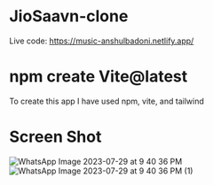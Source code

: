 # JioSaavn-clone

Live code: https://music-anshulbadoni.netlify.app/

# npm create Vite@latest
To create this app I have used npm, vite, and tailwind

# Screen Shot
![WhatsApp Image 2023-07-29 at 9 40 36 PM](https://github.com/AnshulBadoni/JioSaavn-clone/assets/91309365/02676fab-3979-431a-9460-2d6672124b3d)
![WhatsApp Image 2023-07-29 at 9 40 36 PM (1)](https://github.com/AnshulBadoni/JioSaavn-clone/assets/91309365/54c763fb-687e-42ce-92a5-effc553d264c)

